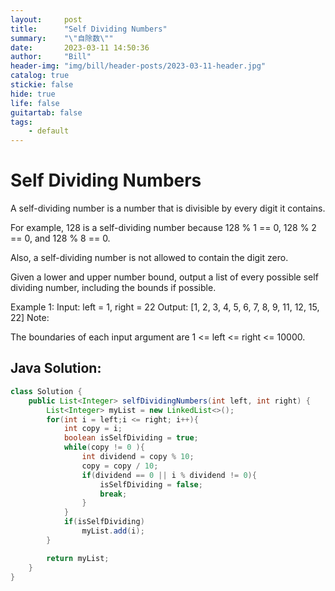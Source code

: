 ```yaml
---
layout:     post
title:      "Self Dividing Numbers"
summary:    "\"自除数\""
date:       2023-03-11 14:50:36
author:     "Bill"
header-img: "img/bill/header-posts/2023-03-11-header.jpg"
catalog: true
stickie: false
hide: true
life: false
guitartab: false
tags:
    - default
---
```


# Self Dividing Numbers

A self-dividing number is a number that is divisible by every digit it contains.

For example, 128 is a self-dividing number because 128 % 1 == 0, 128 % 2 == 0, and 128 % 8 == 0.

Also, a self-dividing number is not allowed to contain the digit zero.

Given a lower and upper number bound, output a list of every possible self dividing number, including the bounds if possible.

Example 1:
Input:
left = 1, right = 22
Output: [1, 2, 3, 4, 5, 6, 7, 8, 9, 11, 12, 15, 22]
Note:

The boundaries of each input argument are 1 <= left <= right <= 10000.


## Java Solution:

```java
class Solution {
    public List<Integer> selfDividingNumbers(int left, int right) {
        List<Integer> myList = new LinkedList<>();
        for(int i = left;i <= right; i++){
            int copy = i;
            boolean isSelfDividing = true;
            while(copy != 0 ){
                int dividend = copy % 10;
                copy = copy / 10;
                if(dividend == 0 || i % dividend != 0){
                    isSelfDividing = false;
                    break;
                }
            }
            if(isSelfDividing)
                myList.add(i);
        }

        return myList;
    }
}
```

